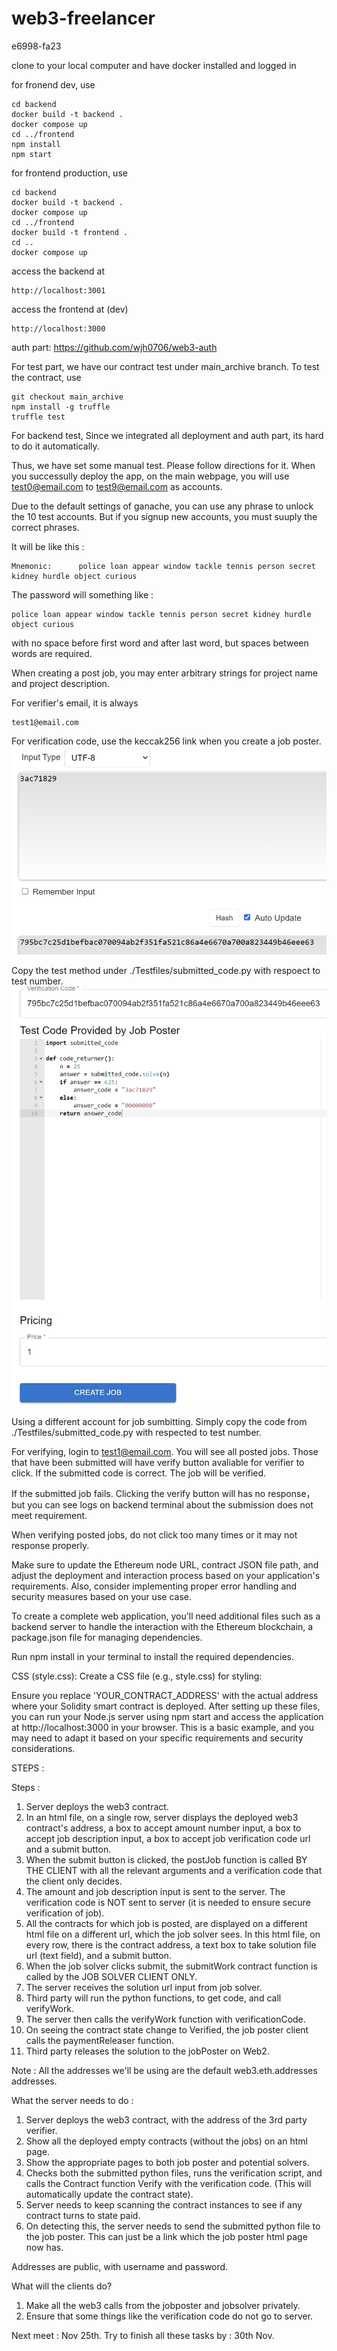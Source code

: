 # web3-freelancer
e6998-fa23

clone to your local computer and have docker installed and logged in

for fronend dev, use
```
cd backend
docker build -t backend .
docker compose up
cd ../frontend
npm install
npm start
```
for frontend production, use

```
cd backend
docker build -t backend .
docker compose up
cd ../frontend
docker build -t frontend .
cd ..
docker compose up
```

access the backend at
```
http://localhost:3001
```
access the frontend at (dev)
```
http://localhost:3000
```


auth part: https://github.com/wjh0706/web3-auth

For test part, we have our contract test under main_archive branch.
To test the contract, use 
```
git checkout main_archive
npm install -g truffle
truffle test
```
For backend test, Since we integrated all deployment and auth part, its hard to do it automatically.

Thus, we have set some manual test. Please follow directions for it.
When you successully deploy the app, on the main webpage, you will use test0@email.com to test9@email.com as accounts.

Due to the default settings of ganache, you can use any phrase to unlock the 10 test accounts. But if you signup new accounts, you must suuply the correct phrases.

It will be like this : 
```
Mnemonic:      police loan appear window tackle tennis person secret kidney hurdle object curious
```
The password will something like : 
```
police loan appear window tackle tennis person secret kidney hurdle object curious
```
with no space before first word and after last word, but spaces between words are required.

When creating a post job, you may enter arbitrary strings for project name and project description. 

For verifier's email, it is always 
```
test1@email.com
```
For verification code, use the keccak256 link when you create a job poster.
![keccak256](images/keccak256.png "verification code")

Copy the test method under ./Testfiles/submitted_code.py with respoect to test number.
![create_job](images/create_job.png "create job")

Using a different account for job sumbitting. Simply copy the code from ./Testfiles/submitted_code.py with respected to test number.

For verifying, login to test1@email.com. You will see all posted jobs. Those that have been submitted will have verify button avaliable for verifier to click. If the submitted code is correct. The job will be verified.

If the submitted job fails. Clicking the verify button will has no response，but you can see logs on backend terminal about the submission does not meet requirement.

When verifying posted jobs, do not click too many times or it may not response properly. 


Make sure to update the Ethereum node URL, contract JSON file path, and adjust the deployment and interaction process based on your application's requirements. 
Also, consider implementing proper error handling and security measures based on your use case.

To create a complete web application, you'll need additional files such as a backend server to handle the interaction with the Ethereum blockchain, 
a package.json file for managing dependencies.

Run npm install in your terminal to install the required dependencies.

CSS (style.css):
Create a CSS file (e.g., style.css) for styling:

Ensure you replace 'YOUR_CONTRACT_ADDRESS' with the actual address where your Solidity smart contract is deployed. After setting up these files, you can run your Node.js server using npm start and access the application at http://localhost:3000 in your browser. This is a basic example, and you may need to adapt it based on your specific requirements and security considerations.


STEPS : 

Steps :
1. Server deploys the web3 contract. 
2. In an html file, on a single row, server displays the deployed web3 contract's address, a box to accept amount number input, a box to accept job description input, a box to accept job verification code url and a submit button.
3. When the submit button is clicked, the postJob function is called BY THE CLIENT with all the relevant arguments and a verification code that the client only decides.
4. The amount and job description input is sent to the server. The verification code is NOT sent to server (it is needed to ensure secure verification of job).
5. All the contracts for which job is posted, are displayed on a different html file on a different url, which the job solver sees. In this html file, on every row, there is the contract address, a text box to take solution file url (text field), and a submit button.
6. When the job solver clicks submit, the submitWork contract function is called by the JOB SOLVER CLIENT ONLY.
7. The server receives the solution url input from job solver. 
8. Third party will run the python functions, to get code, and call verifyWork.
8. The server then calls the verifyWork function with verificationCode.
9. On seeing the contract state change to Verified, the job poster client calls the paymentReleaser function.
10. Third party releases the solution to the jobPoster on Web2.

Note : All the addresses we'll be using are the default web3.eth.addresses addresses.

What the server needs to do :

1. Server deploys the web3 contract, with the address of the 3rd party verifier. 
2. Show all the deployed empty contracts (without the jobs) on an html page. 
3. Show the appropriate pages to both job poster and potential solvers.
4. Checks both the submitted python files, runs the verification script, and calls the Contract function Verify with the verification code. (This will automatically update the contract state).
5. Server needs to keep scanning the contract instances to see if any contract turns to state paid. 
6. On detecting this, the server needs to send the submitted python file to the job poster. This can just be a link which the job poster html page now has.

Addresses are public, with username and password.

What will the clients do?

1. Make all the web3 calls from the jobposter and jobsolver privately.
2. Ensure that some things like the verification code do not go to server.

Next meet : Nov 25th.
Try to finish all these tasks by : 30th Nov.
